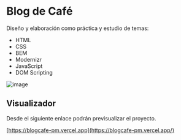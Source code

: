 # Blog de Café

Diseño y elaboración como práctica y estudio de temas:

* HTML
* CSS
* BEM
* Modernizr
* JavaScript
* DOM Scripting

![image](https://github.com/pmunoz410/blogcafe/assets/97184408/2f70fb1d-ac32-45e8-9332-e7fca749b0c7)

## Visualizador

Desde el siguiente enlace podrán previsualizar el proyecto.

[https://blogcafe-pm.vercel.app](https://blogcafe-pm.vercel.app/)

